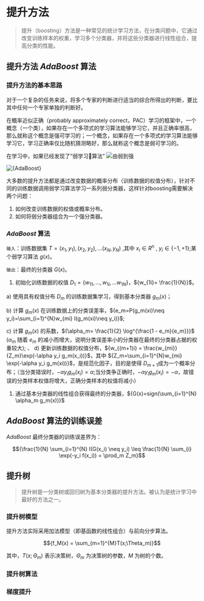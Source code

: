 # 提升方法

> 提升（boosting）方法是一种常见的统计学习方法，在分类问题中，它通过改变训练样本的权重，学习多个分类器，并将这些分类器进行线性组合，提高分类的性能。

## 提升方法 ${AdaBoost}$ 算法

### 提升方法的基本思路

对于一个复杂的任务来说，将多个专家的判断进行适当的综合所得出的判断，要比其中任何一个专家单独的判断好。

在概率近似正确（probably approximately correct，PAC）学习的框架中，一个概念（一个类），如果存在一个多项式的学习算法能够学习它，并且正确率很高，那么就称这个概念是强可学习的；一个概念，如果存在一个多项式的学习算法能够学习它，学习正确率仅比随机猜测略好，那么就称这个概念是弱可学习的。

在学习中，如果已经发现了“弱学习算法”
![由弱到强](http://ofqm89vhw.bkt.clouddn.com/3c3ae3384b76caa1f2df1c5ccea5ebf0.png)

![${AdaBoost}$](http://ofqm89vhw.bkt.clouddn.com/7ec4802e108a40440695fb97663d069b.png)

大多数的提升方法都是通过改变数据的概率分布（训练数据的权值分布），针对不同的训练数据调用弱学习算法学习一系列弱分类器，这样针对boosting需要解决两个问题：

1. 如何改变训练数据的权值或概率分布。
1. 如何将弱分类器组合为一个强分类器。

### ${AdaBoost}$ 算法

`输入`：训练数据集 ${T={(x_1,y_1),(x_2,y_2),...(x_N,y_N)}}$ ,其中 ${x_i \in R^n}$ , ${y_i \in \{-1, +1\}}$;某个弱学习算法 ${g(x)}$。

`输出`：最终的分类器 ${G(x)}$。

1. 初始化训练数据的权值 ${D_1=\{w_{11},...,w_{1i},...w_{1N}\}}$，${w_{1i}= \frac{1}{N}}$。

a) 使用具有权值分布 ${D_m}$ 的训练数据集学习，得到基本分类器 ${g_m(x)}$；

b) 计算 ${g_m(x)}$ 在训练数据上的分类误差率，${e_m=P(g_m(xi)\neq y_i)=\sum_{i=1}^{N}w_{mi} I(g_m(xi)\neq y_i)}$;

c) 计算 ${g_m(x)}$ 的系数，${\alpha_m= \frac{1}{2} \log^{\frac{1 - e_m}{e_m}}}$ (${\alpha_m}$ 随着 ${e_m}$ 的减小而增大，说明分类误差率小的分类器在最终的分类器占据的权重较大);
、
d) 更新训练数据的权值分布，${w_{(m+1)i} = \frac{w_{mi}}{Z_m}\exp(-\alpha y_i g_m(x_i))}$，其中 ${Z_m=\sum_{i=1}^{N}w_{mi} \exp(-\alpha y_i g_m(xi))}$，是规范化因子，目的是使得 ${D_{m+1}}$成为一个概率分布；（当分类错误时，${-\alpha y_i g_m(x_i)=\alpha}$;当分类争正确时，${-\alpha y_i g_m(x_i)=-\alpha}$，故错误的分类样本权值将增大，正确分类样本的权值将减小）

1. 通过基本分类器的线性组合获得最终的分类器，${G(x)=sign(\sum_{i=1}^{N} \alpha_m g_m(x))}$

## ${AdaBoost}$ 算法的训练误差

${AdaBoost}$ 最终分类器的训练误差界为：

$${\frac{1}{N} \sum_{i=1}^{N} I(G(x_i) \neq y_i) \leq \frac{1}{N} \sum_{i} \exp(-y_i f(x_i)) = \prod_m Z_m}$$

## 提升树

> 提升树是一分类树或回归树为基本分类器的提升方法。被认为是统计学习中最好的方法之一。

### 提升树模型

提升方法实际采用加法模型（即基函数的线性组合）与前向分步算法。

$${f_M(x) = \sum_{m=1}^{M}T(x;\Theta_m)}$$

其中，${T(x;\Theta_m)}$ 表示决策树，${\Theta_m}$ 为决策树的参数，${{M}}$ 为树的个数。

### 提升树算法

### 梯度提升